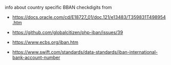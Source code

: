   info about country specific BBAN checkdigits from

  - https://docs.oracle.com/cd/E18727_01/doc.121/e13483/T359831T498954.htm

  - https://github.com/globalcitizen/php-iban/issues/39
    
  - https://www.ecbs.org/iban.htm

  - https://www.swift.com/standards/data-standards/iban-international-bank-account-number

  